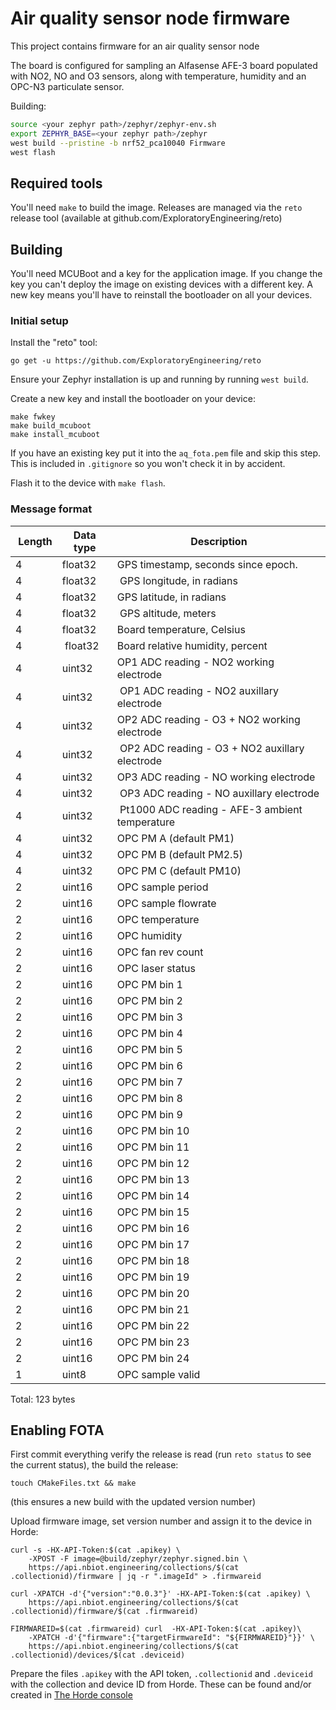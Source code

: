 # Air quality sensor node firmware

This project contains firmware for an air quality sensor node

The board is configured for sampling an Alfasense AFE-3 board populated with NO2, NO and O3 sensors, along with temperature, humidity and an OPC-N3 particulate sensor.

Building:

```sh
source <your zephyr path>/zephyr/zephyr-env.sh
export ZEPHYR_BASE=<your zephyr path>/zephyr
west build --pristine -b nrf52_pca10040 Firmware
west flash
```

## Required tools

You'll need `make` to build the image. Releases are managed via the `reto` release tool (available at github.com/ExploratoryEngineering/reto)

## Building

You'll need MCUBoot and a key for the application image. If you change the key
you can't deploy the image on existing devices with a different key. A new key
means you'll have to reinstall the bootloader on all your devices.

### Initial setup

Install the "reto" tool:

`go get -u https://github.com/ExploratoryEngineering/reto`

Ensure your Zephyr installation is up and running by running `west build`.

Create a new key and install the bootloader on your device:

```shell
make fwkey
make build_mcuboot
make install_mcuboot
```

If you have an existing key put it into the `aq_fota.pem` file and skip this step. This is included in `.gitignore` so you won't check it in by accident.

Flash it to the device with `make flash`.

### Message format

| Length | Data type | Description |
| ------ | --------- | ----------- |
| 4 | float32 | GPS timestamp, seconds since epoch.
| 4 | float32 | GPS longitude, in radians
| 4 | float32 | GPS latitude, in radians
| 4 | float32 | GPS altitude, meters
| 4 | float32 | Board temperature, Celsius
| 4 | float32 | Board relative humidity, percent
| 4 | uint32 | OP1 ADC reading - NO2 working electrode
| 4 | uint32 | OP1 ADC reading - NO2 auxillary electrode
| 4 | uint32 | OP2 ADC reading - O3 + NO2 working electrode
| 4 | uint32 | OP2 ADC reading - O3 + NO2 auxillary electrode
| 4 | uint32 | OP3 ADC reading - NO working electrode
| 4 | uint32 | OP3 ADC reading - NO auxillary electrode
| 4 | uint32 | Pt1000 ADC reading - AFE-3 ambient temperature
| 4 | uint32 | OPC PM A (default PM1)
| 4 | uint32 | OPC PM B (default PM2.5)
| 4 | uint32 | OPC PM C (default PM10)
| 2 | uint16 | OPC sample period
| 2 | uint16 | OPC sample flowrate
| 2 | uint16 | OPC temperature
| 2 | uint16 | OPC humidity
| 2 | uint16 | OPC fan rev count
| 2 | uint16 | OPC laser status
| 2 | uint16 | OPC PM bin 1
| 2 | uint16 | OPC PM bin 2
| 2 | uint16 | OPC PM bin 3
| 2 | uint16 | OPC PM bin 4
| 2 | uint16 | OPC PM bin 5
| 2 | uint16 | OPC PM bin 6
| 2 | uint16 | OPC PM bin 7
| 2 | uint16 | OPC PM bin 8
| 2 | uint16 | OPC PM bin 9
| 2 | uint16 | OPC PM bin 10
| 2 | uint16 | OPC PM bin 11
| 2 | uint16 | OPC PM bin 12
| 2 | uint16 | OPC PM bin 13
| 2 | uint16 | OPC PM bin 14
| 2 | uint16 | OPC PM bin 15
| 2 | uint16 | OPC PM bin 16
| 2 | uint16 | OPC PM bin 17
| 2 | uint16 | OPC PM bin 18
| 2 | uint16 | OPC PM bin 19
| 2 | uint16 | OPC PM bin 20
| 2 | uint16 | OPC PM bin 21
| 2 | uint16 | OPC PM bin 22
| 2 | uint16 | OPC PM bin 23
| 2 | uint16 | OPC PM bin 24
| 1 | uint8 | OPC sample valid

Total: 123 bytes

## Enabling FOTA

First commit everything verify the release is read (run `reto status` to see the current status), the build the release:

`touch CMakeFiles.txt && make`

(this ensures a new build with the updated version number)

Upload firmware image, set version number and assign it to the device in Horde:

```shell
curl -s -HX-API-Token:$(cat .apikey) \
    -XPOST -F image=@build/zephyr/zephyr.signed.bin \
    https://api.nbiot.engineering/collections/$(cat .collectionid)/firmware | jq -r ".imageId" > .firmwareid

curl -XPATCH -d'{"version":"0.0.3"}' -HX-API-Token:$(cat .apikey) \
    https://api.nbiot.engineering/collections/$(cat .collectionid)/firmware/$(cat .firmwareid)

FIRMWAREID=$(cat .firmwareid) curl  -HX-API-Token:$(cat .apikey)\
    -XPATCH -d'{"firmware":{"targetFirmwareId": "${FIRMWAREID}"}}' \
    https://api.nbiot.engineering/collections/$(cat .collectionid)/devices/$(cat .deviceid)

```

Prepare the files `.apikey` with the API token, `.collectionid` and `.deviceid` with the collection and device ID from Horde. These can be found and/or created in [The Horde console](https://nbiot.engineering)
